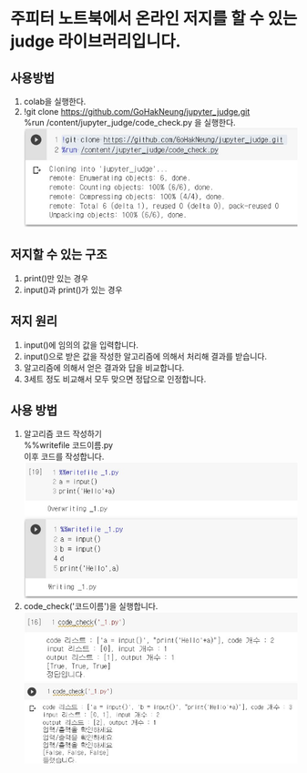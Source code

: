 # 주피터 노트북에서 온라인 저지를 할 수 있는 judge 라이브러리입니다. 

## 사용방법
1. colab을 실행한다. 
2. !git clone https://github.com/GoHakNeung/jupyter_judge.git  
%run /content/jupyter_judge/code_check.py 을 실행한다. 
![실행결과](https://github.com/GoHakNeung/python/blob/main/python/%EC%A0%80%EC%A7%80%20%EC%8B%9C%EC%9E%91%20%EC%BD%94%EB%93%9C.jpg?raw=true)

## 저지할 수 있는 구조  
1. print()만 있는 경우
2. input()과 print()가 있는 경우  

## 저지 원리
1. input()에 임의의 값을 입력합니다.  
2. input()으로 받은 값을 작성한 알고리즘에 의해서 처리해 결과를 받습니다.  
3. 알고리즘에 의해서 얻은 결과와 답을 비교합니다. 
4. 3세트 정도 비교해서 모두 맞으면 정답으로 인정합니다. 
 
## 사용 방법
1. 알고리즘 코드 작성하기  
%%writefile 코드이름.py  
이후 코드를 작성합니다. 
![코드작성정답](https://github.com/GoHakNeung/python/blob/main/python/%EC%BD%94%EB%93%9C%20%EC%9E%91%EC%84%B1_%EC%A0%95%EB%8B%B5.jpg?raw=true)
![코드작성오답](https://github.com/GoHakNeung/python/blob/main/python/%EC%BD%94%EB%93%9C%20%EC%9E%91%EC%84%B1.jpg?raw=true)
2. code_check('코드이름')을 실행합니다. 
![코드실행정답](https://github.com/GoHakNeung/python/blob/main/python/%EC%BD%94%EB%93%9C%20%EC%A0%95%EB%8B%B5.jpg?raw=true)
![코드실행오답](https://github.com/GoHakNeung/python/blob/main/python/%EC%BD%94%EB%93%9C%20%EC%98%A4%EB%8B%B5.jpg?raw=true)


